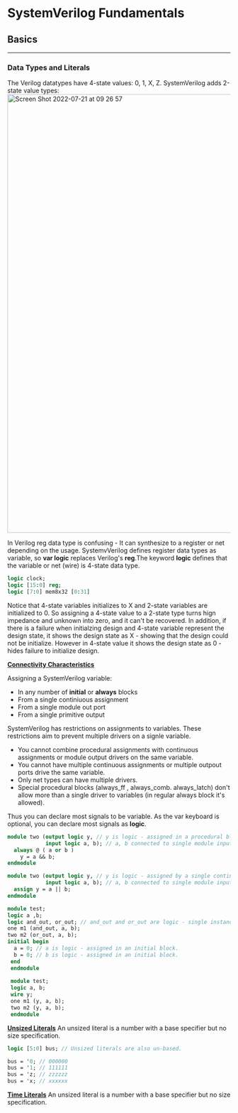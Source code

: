 SystemVerilog Fundamentals
=================

## Basics
----
### Data Types and Literals

The Verilog datatypes have 4-state values: 0, 1, X, Z. SystemVerilog adds 2-state value types: 
<img width="988" alt="Screen Shot 2022-07-21 at 09 26 57" src="https://user-images.githubusercontent.com/109002901/180144279-e933bcee-43e1-4ffd-8233-64a8f0651a67.png">

In Verilog reg data type is confusing - It can synthesize to a register or net depending on the usage. SystemvVerilog defines register data types as variable, so **var logic** replaces Verilog's **reg**.The keyword **logic** defines that the variable or net (wire) is 4-state data type.

```sv
logic clock;
logic [15:0] reg;
logic [7:0] mem8x32 [0:31]
```

Notice that 4-state variables initializes to X and 2-state variables are initialized to 0. So assigning a 4-state value to a 2-state type turns hign impedance and unknown into zero, and it can't be recovered. In addition, if there is a failure when initialzing design and 4-state variable represent the design state, it shows the design state as X - showing that the design could not be initialize. However in 4-state value it shows the design state as 0 - hides failure to initialize design.

<ins>**Connectivity Characteristics**</ins>

Assigning a SystemVerilog variable:
* In any number of **initial** or **always** blocks
* From a single continiuous assignment
* From a single module out port
* From a single primitive output

SystemVerilog has restrictions on assignments to variables. These restrictions aim to prevent multiple drivers on a signle variable.
* You cannot combine procedural assignments with continuous assignments or module output drivers on the same variable.
* You cannot have multiple continuous assignments or multiple outpout ports drive the same variable.
* Only net types can have multiple drivers.
* Special procedural blocks (always_ff , always_comb. always_latch) don't allow more than a single driver to variables (in regular always block it's allowed).

Thus you can declare most signals to be variable. As the var keyboard is optional, you can declare most signals as **logic**.
```sv
module two (output logic y, // y is logic - assigned in a procedural block.
            input logic a, b); // a, b connected to single module inputs.
  always @ ( a or b )
    y = a && b;
endmodule

module two (output logic y, // y is logic - assigned by a single continuous assignment.
            input logic a, b); // a, b connected to single module inputs.
  assign y = a || b;
endmodule

module test; 
logic a ,b;
logic and_out, or_out; // and_out and or_out are logic - single instance outputs
one m1 (and_out, a, b);
two m2 (or_out, a, b);
initial begin
  a = 0; // a is logic - assigned in an initial block.
  b = 0; // b is logic - assigned in an initial block.
 end
 endmodule
 
 module test;
 logic a, b;
 wire y; 
 one m1 (y, a, b);
 two m2 (y, a, b);
 endmodule
```

<ins>**Unsized Literals**</ins>
An unsized literal is a number with a base specifier but no size specification. 

```sv
logic [5:0] bus; // Unsized literals are also un-based.

bus = '0; // 000000
bus = '1; // 111111
bus = 'z; // zzzzzz
bus = 'x; // xxxxxx
```

<ins>**Time Literals**</ins>
An unsized literal is a number with a base specifier but no size specification. 
